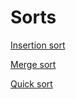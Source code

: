 # Sorts

[Insertion sort](insertion-sort/README.md)

[Merge sort](merge-sort/README.md)

[Quick sort](quick-sort/README.md)
